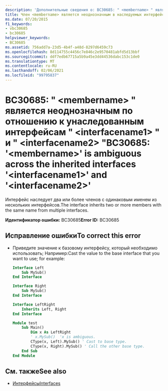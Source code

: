 ```yaml
---
description: 'Дополнительные сведения о: BC30685: " <membername> " является неоднозначным по отношению к унаследованным интерфейсам " <interfacename1> " и "<interfacename2>'
title: Член <membername> является неоднозначным в наследуемых интерфейсах <interfacename1> и <interfacename2>
ms.date: 07/20/2015
f1_keywords:
- vbc30685
- bc30685
helpviewer_keywords:
- BC30685
ms.assetid: 756add7a-23d5-4b4f-a48d-8297d6459c73
ms.openlocfilehash: 8d114755c4456c7e846c2e9570481abfd5d13bbf
ms.sourcegitcommit: ddf7edb67715a5b9a45e3dd44536dabc153c1de0
ms.translationtype: MT
ms.contentlocale: ru-RU
ms.lasthandoff: 02/06/2021
ms.locfileid: "99795837"
---
```

# <a name="bc30685-membername-is-ambiguous-across-the-inherited-interfaces-interfacename1-and-interfacename2"></a><span data-ttu-id="eee13-103">BC30685: " \<membername> " является неоднозначным по отношению к унаследованным интерфейсам " \<interfacename1> " и " \<interfacename2> "</span><span class="sxs-lookup"><span data-stu-id="eee13-103">BC30685: '\<membername>' is ambiguous across the inherited interfaces '\<interfacename1>' and '\<interfacename2>'</span></span>

<span data-ttu-id="eee13-104">Интерфейс наследует два или более членов с одинаковым именем из нескольких интерфейсов.</span><span class="sxs-lookup"><span data-stu-id="eee13-104">The interface inherits two or more members with the same name from multiple interfaces.</span></span>

 <span data-ttu-id="eee13-105">**Идентификатор ошибки:** BC30685</span><span class="sxs-lookup"><span data-stu-id="eee13-105">**Error ID:** BC30685</span></span>

## <a name="to-correct-this-error"></a><span data-ttu-id="eee13-106">Исправление ошибки</span><span class="sxs-lookup"><span data-stu-id="eee13-106">To correct this error</span></span>

- <span data-ttu-id="eee13-107">Приведите значение к базовому интерфейсу, который необходимо использовать; Например:</span><span class="sxs-lookup"><span data-stu-id="eee13-107">Cast the value to the base interface that you want to use; for example:</span></span>

    ```vb
    Interface Left
        Sub MySub()
    End Interface

    Interface Right
        Sub MySub()
    End Interface

    Interface LeftRight
        Inherits Left, Right
    End Interface

    Module test
        Sub Main()
            Dim x As LeftRight
            ' x.MySub()  'x is ambiguous.
            CType(x, Left).MySub() ' Cast to base type.
            CType(x, Right).MySub() ' Call the other base type.
        End Sub
    End Module
    ```

## <a name="see-also"></a><span data-ttu-id="eee13-108">См. также</span><span class="sxs-lookup"><span data-stu-id="eee13-108">See also</span></span>

- [<span data-ttu-id="eee13-109">Интерфейсы</span><span class="sxs-lookup"><span data-stu-id="eee13-109">Interfaces</span></span>](../../programming-guide/language-features/interfaces/index.md)
